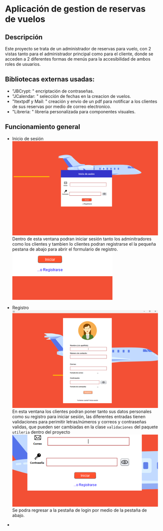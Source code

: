 # Aplicación de gestion de reservas de vuelos

## Descripción
Este proyecto se trata de un administrador de reservas para vuelo, con 2 vistas tanto para el administrador principal como para el cliente, donde se acceden a 2 diferentes formas de menús para la accesibilidad de ambos roles de usuarios.

## Bibliotecas externas usadas:
- "JBCrypt: " encriptación de contraseñas.
- "JCalendar: " selección de fechas en la creacion de vuelos.
- "Itextpdf y Mail: " creación y envio de un pdf para notificar a los clientes de sus reservas por medio de correo electronico.
- "Libreria: " libreria personalizada para componentes visuales.

## Funcionamiento general
- Inicio de sesión
![login](caps/img1.png)
Dentro de esta ventana podran iniciar sesión tanto los adminitradores como los clientes y tambien lo clientes podran registrarse el la pequeña pestana de abajo para abrir el formulario de registro. ![pestaña](caps/img2.png)

- Registro
![Registro](caps/img3.png)
En esta ventana los clientes podran poner tanto sus datos personales como su registro para iniciar sesión, las diferentes entradas tienen validaciones para perimitir letras/números y correos y contraseñas validas, que pueden ser cambiadas en la clase `validaciones` del paquete `utileria` dentro del proyecto
![log](caps/img4.png)
Se podra regresar a la pestaña de login por medio de la pestaña de abajo.

- 
